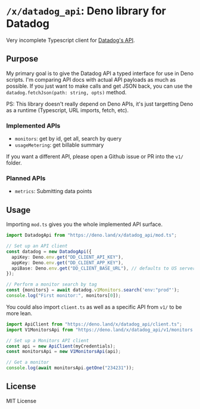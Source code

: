 # `/x/datadog_api`: Deno library for Datadog

Very incomplete Typescript client
for [Datadog's API](https://docs.datadoghq.com/api/v1/).

## Purpose

My primary goal is to give the Datadog API a typed interface
for use in Deno scripts.
I'm comparing API docs with actual API payloads as much as possible.
If you just want to make calls and get JSON back,
you can use the `datadog.fetchJson(path: string, opts)` method.

PS: This library doesn't really depend on Deno APIs,
it's just targetting Deno as a runtime (Typescript, URL imports, fetch, etc).

### Implemented APIs

* `monitors`: get by id, get all, search by query
* `usageMetering`: get billable summary

If you want a different API,
please open a Github issue or PR into the `v1/` folder.

### Planned APIs

* `metrics`: Submitting data points

## Usage

Importing `mod.ts` gives you the whole implemented API surface.

```typescript
import DatadogApi from "https://deno.land/x/datadog_api/mod.ts";

// Set up an API client
const datadog = new DatadogApi({
  apiKey: Deno.env.get("DD_CLIENT_API_KEY"),
  appKey: Deno.env.get("DD_CLIENT_APP_KEY"),
  apiBase: Deno.env.get("DD_CLIENT_BASE_URL"), // defaults to US server
});

// Perform a monitor search by tag
const {monitors} = await datadog.v1Monitors.search('env:"prod"');
console.log("First monitor:", monitors[0]);
```

You could also import `client.ts` as well as a specific API from `v1/` to be more lean.

```typescript
import ApiClient from "https://deno.land/x/datadog_api/client.ts";
import V1MonitorsApi from "https://deno.land/x/datadog_api/v1/monitors.ts";

// Set up a Monitors API client
const api = new ApiClient(myCredentials);
const monitorsApi = new V1MonitorsApi(api);

// Get a monitor
console.log(await monitorsApi.getOne("234231"));

```

## License

MIT License
